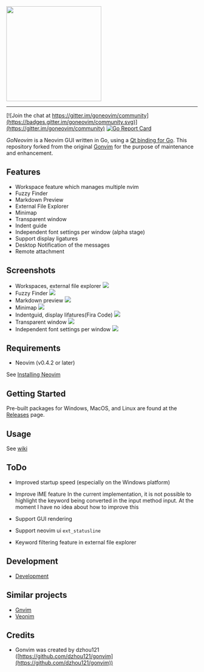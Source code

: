 <img src="https://raw.githubusercontent.com/wiki/akiyosi/goneovim/images/GoNeovim.png" width="250" align="top" >

---

[![Join the chat at https://gitter.im/goneovim/community](https://badges.gitter.im/goneovim/community.svg)](https://gitter.im/goneovim/community)
[![Go Report Card](https://goreportcard.com/badge/github.com/akiyosi/goneovim)](https://goreportcard.com/report/github.com/akiyosi/goneovim)

*GoNeovim* is a Neovim GUI written in Go, using a [Qt binding for Go](https://github.com/therecipe/qt).
This repository forked from the original [Gonvim](https://github.com/dzhou121/gonvim) for the purpose of maintenance and enhancement.

## Features

* Workspace feature which manages multiple nvim
* Fuzzy Finder
* Markdown Preview
* External File Explorer
* Minimap
* Transparent window
* Indent guide
* Independent font settings per window (alpha stage)
* Support display ligatures
* Desktop Notification of the messages
* Remote attachment

## Screenshots

* Workspaces, external file explorer
![](https://raw.githubusercontent.com/wiki/akiyosi/goneovim/screenshots/workspaces-fileexplorer.png)
* Fuzzy Finder
![](https://raw.githubusercontent.com/wiki/akiyosi/goneovim/screenshots/fuzzyfinder.png)
* Markdown preview
![](https://raw.githubusercontent.com/wiki/akiyosi/goneovim/screenshots/markdown-preview.png)
* Minimap
![](https://raw.githubusercontent.com/wiki/akiyosi/goneovim/screenshots/minimap.png)
* Indentguid, display lifatures(Fira Code)
![](https://raw.githubusercontent.com/wiki/akiyosi/goneovim/screenshots/indentguide.png)
* Transparent window
![](https://raw.githubusercontent.com/wiki/akiyosi/goneovim/screenshots/transparent.png)
* Independent font settings per window
![](https://raw.githubusercontent.com/wiki/akiyosi/goneovim/screenshots/font-setting-per-window.png)

## Requirements
* Neovim (v0.4.2 or later)

See [Installing Neovim](https://github.com/neovim/neovim/wiki/Installing-Neovim)

## Getting Started
Pre-built packages for Windows, MacOS, and Linux are found at the [Releases](https://github.com/akiyosi/goneovim/releases) page.



## Usage

See [wiki](https://github.com/akiyosi/goneovim/wiki/Usage)


## ToDo
* Improved startup speed (especially on the Windows platform)
* Improve IME feature
In the current implementation, it is not possible to highlight the keyword being converted in the input method input. At the moment I have no idea about how to improve this

* Support GUI rendering

* Support neovim ui `ext_statusline`

* Keyword filtering feature in external file explorer


## Development

* [Development](https://github.com/akiyosi/goneovim/wiki/Development)


## Similar projects

* [Gnvim](https://github.com/vhakulinen/gnvim)
* [Veonim](https://github.com/veonim/veonim)



## Credits

* Gonvim was created by dzhou121 ([https://github.com/dzhou121/gonvim](https://github.com/dzhou121/gonvim))


